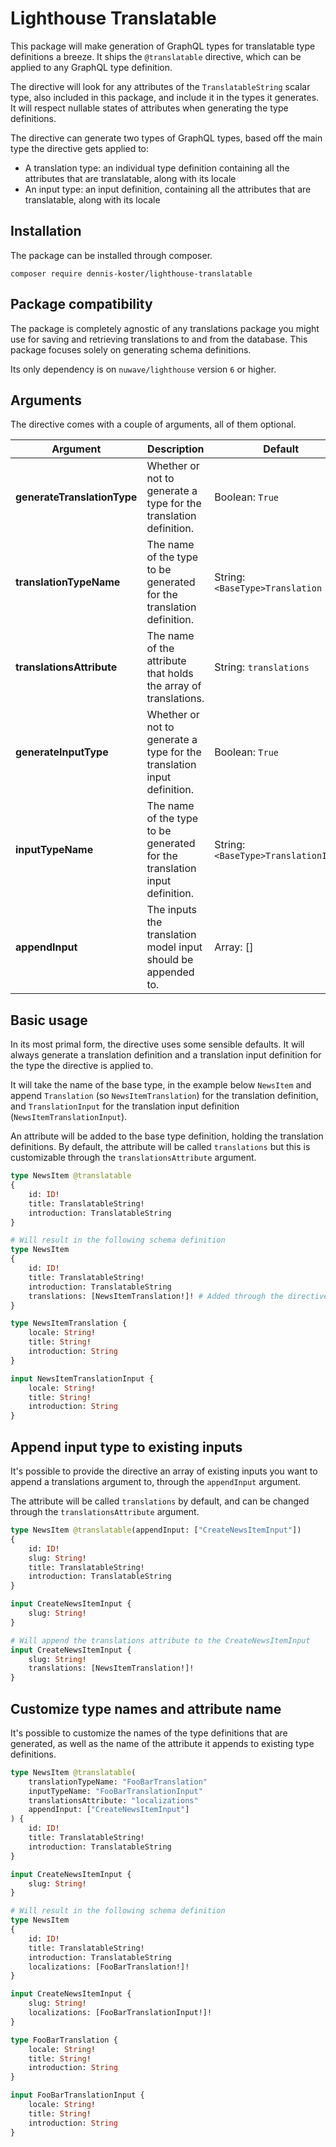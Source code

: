 # Lighthouse Translatable
This package will make generation of GraphQL types for translatable type definitions a breeze. It ships the 
`@translatable` directive, which can be applied to any GraphQL type definition.

The directive will look for any attributes of the `TranslatableString` scalar type, also included in this package, and 
include it in the types it generates.
It will respect nullable states of attributes when generating the type definitions.

The directive can generate two types of GraphQL types, based off the main type the directive gets applied to:
* A translation type: an individual type definition containing all the attributes that are translatable, along with its locale
* An input type: an input definition, containing all the attributes that are translatable, along with its locale

## Installation
The package can be installed through composer.
```shell
composer require dennis-koster/lighthouse-translatable
```

## Package compatibility
The package is completely agnostic of any translations package you might use for saving and retrieving translations to
and from the database. This package focuses solely on generating schema definitions.

Its only dependency is on `nuwave/lighthouse` version `6` or higher.

## Arguments
The directive comes with a couple of arguments, all of them optional.

| Argument                     | Description                                                                | Default                              |
|------------------------------|----------------------------------------------------------------------------|--------------------------------------|
| **generateTranslationType**  | Whether or not to generate a type for the translation definition.          | Boolean: `True`                      |
| **translationTypeName**      | The name of the type to be generated for the translation definition.       | String: `<BaseType>Translation`      |
| **translationsAttribute**    | The name of the attribute that holds the array of translations.            | String: `translations`               |
| **generateInputType**        | Whether or not to generate a type for the translation input definition.    | Boolean: `True`                      |
| **inputTypeName**            | The name of the type to be generated for the translation input definition. | String: `<BaseType>TranslationInput` |
| **appendInput**              | The inputs the translation model input should be appended to.              | Array: []                            |

## Basic usage
In its most primal form, the directive uses some sensible defaults. It will always generate a translation definition and 
a translation input definition for the type the directive is applied to.

It will take the name of the base type, in the example below `NewsItem` and append `Translation` (so `NewsItemTranslation`) 
for the translation definition, and `TranslationInput` for the translation input definition (`NewsItemTranslationInput`).

An attribute will be added to the base type definition, holding the translation definitions. By default, the attribute
will be called `translations` but this is customizable through the `translationsAttribute` argument.

```graphql
type NewsItem @translatable
{
    id: ID!
    title: TranslatableString!
    introduction: TranslatableString
}

# Will result in the following schema definition
type NewsItem
{
    id: ID!
    title: TranslatableString!
    introduction: TranslatableString
    translations: [NewsItemTranslation!]! # Added through the directive
}

type NewsItemTranslation {
    locale: String!
    title: String!
    introduction: String
}

input NewsItemTranslationInput {
    locale: String!
    title: String!
    introduction: String
}
```

## Append input type to existing inputs

It's possible to provide the directive an array of existing inputs you want to append a translations argument to,
through the `appendInput` argument.

The attribute will be called `translations` by default, and can be changed through the `translationsAttribute` argument.

```graphql
type NewsItem @translatable(appendInput: ["CreateNewsItemInput"])
{
    id: ID!
    slug: String!
    title: TranslatableString!
    introduction: TranslatableString
}

input CreateNewsItemInput {
    slug: String!
}

# Will append the translations attribute to the CreateNewsItemInput
input CreateNewsItemInput {
    slug: String!
    translations: [NewsItemTranslation!]!
}
```

## Customize type names and attribute name
It's possible to customize the names of the type definitions that are generated, as well as the name
of the attribute it appends to existing type definitions.

```graphql
type NewsItem @translatable(
    translationTypeName: "FooBarTranslation"
    inputTypeName: "FooBarTranslationInput"
    translationsAttribute: "localizations"
    appendInput: ["CreateNewsItemInput"]
) {
    id: ID!
    title: TranslatableString!
    introduction: TranslatableString
}

input CreateNewsItemInput {
    slug: String!
}

# Will result in the following schema definition
type NewsItem
{
    id: ID!
    title: TranslatableString!
    introduction: TranslatableString
    localizations: [FooBarTranslation!]!
}

input CreateNewsItemInput {
    slug: String!
    localizations: [FooBarTranslationInput!]!
}

type FooBarTranslation {
    locale: String!
    title: String!
    introduction: String
}

input FooBarTranslationInput {
    locale: String!
    title: String!
    introduction: String
}
```
